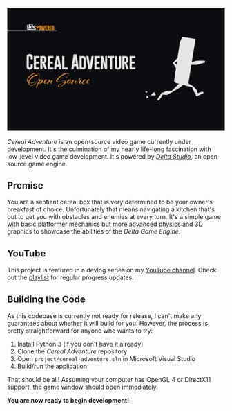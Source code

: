 ![Alt text](docs/public/banner_v1.png?raw=true)

*Cereal Adventure* is an open-source video game currently under development. It's the culmination of my nearly life-long fascination with low-level video game development. It's powered by [*Delta Studio*](https://github.com/ange-yaghi/delta-studio), an open-source game engine.

## Premise

You are a sentient cereal box that is very determined to be your owner's breakfast of choice. Unfortunately that means navigating a kitchen that's out to get you with obstacles and enemies at every turn. It's a simple game with basic platformer mechanics but more advanced physics and 3D graphics to showcase the abilities of the *Delta Game Engine*.

## YouTube

This project is featured in a devlog series on my [YouTube channel](https://www.youtube.com/channel/UCV0t1y4h_6-2SqEpXBXgwFQ). Check out the [playlist](https://www.youtube.com/watch?v=0_xqTv1MOuE&list=PLUahe1BHkKtUTFzQxqvJTX67Lnq3GGByc) for regular progress updates.

## Building the Code

As this codebase is currently not ready for release, I can't make any guarantees about whether it will build for you. However, the process is pretty straightforward for anyone who wants to try:

1. Install Python 3 (if you don't have it already)
2. Clone the *Cereal Adventure* repository
3. Open ```project/cereal-adventure.sln``` in Microsoft Visual Studio
4. Build/run the application

That should be all! Assuming your computer has OpenGL 4 or DirectX11 support, the game window should open immediately.

**You are now ready to begin development!**
